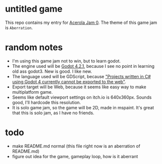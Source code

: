 # untitled game

This repo contains my entry for [Acerola Jam 0](https://itch.io/jam/acerola-jam-0). The theme of this game jam is `Aberration`.

# random notes

-   I'm using this game jam not to win, but to learn godot.
-   The engine used will be [Godot 4.2.1](https://godotengine.org/), because I see no point in learning old ass godot3. New is good. I like new.
-   The language used will be GDScript, because ["Projects written in C# using Godot 4 currently cannot be exported to the web"](https://docs.godotengine.org/en/stable/tutorials/export/exporting_for_web.html).
-   Export target will be Web, because it seems like easy way to make multiplatform game.
-   Seems like default viewport settings on itch.io is 640x360px. Sounds good, I'll hardcode this resolution.
-   It is solo game jam, so the game will be 2D, made in mspaint. It's great that this is solo jam, as I have no friends.

# todo

-   make README.md normal (this file right now is an aberration of README.md)
-   figure out idea for the game, gameplay loop, how is it aberrant
